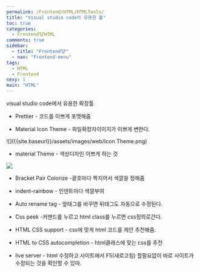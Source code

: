 ```yaml
---
permalink: /Frontend/HTML/HTMLTools/
title: "Visual studio code의 유용한 툴"
toc: true
categories:
  - Frontend🐮HTML
comments: true
sidebar:
  - title: "Frontend🐮"
  - nav: "Frontend-menu"
tags:
  - HTML
  - Frontend
sexy: 1
main: "HTML"
---
```

visual studio code에서 유용한 확장툴


- Prettier - 코드를 이쁘게 포맷해줌

- Material Icon Theme - 파일확장자이미지가 이쁘게 변한다.

![]({{site.baseurl}}/assets/images/web/Icon Theme.png)


- material Theme - 색상디자인 이쁘게 하는 것

![]({{site.baseurl}}/assets/images/web/Theme.png)


- Bracket Pair Colorize -괄호마다 짝지어서 색깔을 정해줌

- indent-rainbow - 인덴트마다 색깔부여
- Auto rename tag - 앞태그를 바꾸면 뒤태그도 자동으로 수정된다. 

- Css peek -커맨드를 누르고 html class를 누르면 css정의로간다.

- HTML CSS support - css에 맞게 html 코드를 제안 추천해줌.

- HTML to CSS autocompletion - html클래스에 맞는 css를 추천 

- live server - html 수정하고 사이트에서 F5(새로고침) 할필요없이 바로 사이트가 수정되는 것을 확인할 수 있따.

